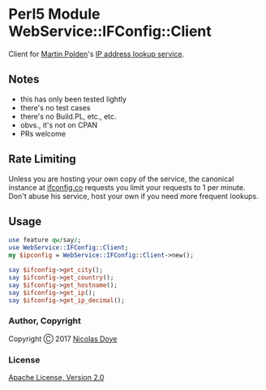 # Perl5 Module WebService::IFConfig::Client

Client for [Martin Polden](https://github.com/mpolden)'s [IP address lookup service](https://ifconfig.co).

## Notes

* this has only been tested lightly
* there's no test cases
* there's no Build.PL, etc., etc.
* obvs., it's not on CPAN
* PRs welcome

## Rate Limiting

Unless you are hosting your own copy of the service, the canonical instance at [ifconfig.co](https://ifconfig.co) requests you limit your requests to 1 per minute. Don't abuse his service, host your own if you need more frequent lookups.

## Usage

```perl
use feature qw/say/;
use WebService::IFConfig::Client;
my $ipconfig = WebService::IFConfig::Client->new();

say $ifconfig->get_city();
say $ifconfig->get_country();
say $ifconfig->get_hostname();
say $ifconfig->get_ip();
say $ifconfig->get_ip_decimal();
```

### Author, Copyright

Copyright &#x24B8; 2017 [Nicolas Doye](https://worldofnic.org)

### License

[Apache License, Version 2.0](https://opensource.org/licenses/Apache-2.0)

